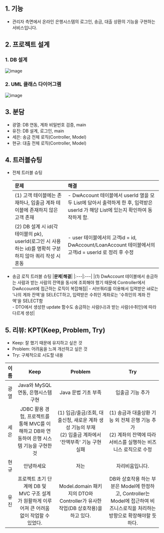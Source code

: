 ## 1. 기능
- 관리자 측면에서 온라인 은행시스템의 로그인, 송금, 대출 상환의 기능을 구현하는 서비스입니다.

## 2. 프로젝트 설계
### 1. DB 설계
![image](https://github.com/wkdyujin/Java-BankSystem/assets/151622822/c6576524-3d6c-449e-9b24-8e92ee257134)

### 2. UML 클래스 다이어그램
![image](https://github.com/wkdyujin/Java-BankSystem/assets/69359774/82752ece-a0b2-4500-89ce-0eb965e9500c)


## 3. 분담
- 광열: DB 연동, 계좌 비밀번호 검증, main
- 유진: DB 설계, 로그인, main
- 세은: 송금 전체 로직(Controller, Model)
- 현규: 대출 전체 로직(Controller, Model)

## 4. 트러블슈팅
- 전체 트러블 슈팅
  
  |**문제**|**해결**|
  |:---|:---|
  |(1) 고객 테이블에는 존재하나, 입출금 계좌 테이블에 존재하지 않은 고객 존재|- DwAccount 테이블에서 userId 열을 모두 List에 담아서 출력하게 한 후, 입력받은 userId 가 해당 List에 있는지 확인하여 동작하게 함.|
  |(2) DB 설계 시 id(각 테이블의 pk), userId(로그인 시 사용하는 id)를 명확히 구분하지 않아 쿼리 작성 시 혼동|- user 테이블에서의 고객id = id, DwAccount/LoanAccount 테이블에서의 고객id = userId 로 정리 후 수정|
- 송금 로직 트러블 슈팅
  |**문제**|**해결**|
  |:---|:---|
  |(1) DwAccount 테이블에서 송금하는 사람과 받는 사람의 잔액을 동시에 조회해야 했기 때문에 Controller에서 DwAccount에 접근하는 로직이 복잡해짐| - 서브쿼리를 이용해서 입력받은 id로는 '나의 계좌 잔액'을 SELECT하고, 입력받은 수취인 계좌로는 '수취인의 계좌 잔액'을 SELECT함 <br/> - DTO에서 생성한 update 함수도 송금하는 사람(나)과 받는 사람(수취인)에 따라 다르게 생성|


## 5. 리뷰: KPT(Keep, Problem, Try)
- Keep: 잘 했기 때문에 유지하고 싶은 것
- Problem: 어려움을 느껴 개선하고 싶은 것
- Try: 구체적으로 시도할 내용

|**이름**|**Keep**|**Problem**|**Try**|
|:---:|:---:|:---:|:---:|
|광열|Java와 MySQL 연동, 은행시스템 구현|Java 문법 기초 부족|입출금 기능 추가|
|세은|JDBC 활용 경험, 프로젝트를 통해 MVC를 이해하고 DB와 연동하여 은행 시스템 기능을 구현한 것|(1) 입금/출금/조회, 대출신청, 새로운 계좌 생성 기능의 부재 <br/> (2) 입출금 계좌에서 '잔액부족' 기능 구현 실패|(1) 송금과 대출상환 기능 외 전체 은행 기능 추가 <br/> (2) 계좌의 잔액에 따라 서비스를 실행하는 비즈니스 로직으로 수정|
|현규|안녕하세요|저는|자리비움입니다.|
|유진|프로젝트 초기 단계에 DB 및 MVC 구조 설계가 원활하게 이루어져 큰 어려움 없이 작업할 수 있었다.|Model.domain 패키지의 DTO와 Controller가 유사한 작업(DB 상호작용)을 하고 있다.|DB와 상호작용 하는 부분은 Model에 한정하고, Controller는 Model에 접근하여 비즈니스로직을 처리하는 방향으로 확장해야할 듯하다.|
